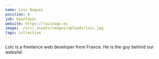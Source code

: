 ```yaml
---
name: Loïc Nogues
position: 8
job: Developer
website: https://loicnogu.es
image: ./src/_assets/images/uploads/loic.jpg
tags: collective
---
```

Loïc is a freelance web developer from France. He is the guy behind our website!